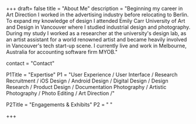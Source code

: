 +++
draft= false
title = "About Me"
description = "Beginning my career in Art Direction I worked in the advertising industry before relocating to Berlin. To expand my knowledge of design I attended Emily Carr University of Art and Design in Vancouver where I studied industrial design and photography. During my study I worked as a researcher at the university's design lab, as an artist assistant for a world renowned artist and became heavily involved in Vancouver's tech start-up scene. I currently live and work in Melbourne, Australia for accounting software firm MYOB."

contact = "Contact"

P1Title = "Expertise"
P1 = "User Experience / User Interface / Research Recruitment / iOS Design / Android Design / Digital Design / Design Research / Product Design / Documentation Photography / Artistic Photography / Photo Editing / Art Direction /"

P2Title = "Engagements & Exhibits"
P2 = " "


+++
